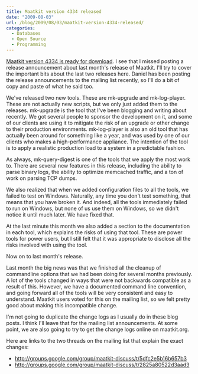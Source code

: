 ```yaml
---
title: Maatkit version 4334 released
date: "2009-08-03"
url: /blog/2009/08/03/maatkit-version-4334-released/
categories:
  - Databases
  - Open Source
  - Programming
---
```

[Maatkit version 4334 is ready for download](http://code.google.com/p/maatkit/downloads/list). I see that I missed posting a release announcement about last month's release of Maatkit. I'll try to cover the important bits about the last two releases here. Daniel has been posting the release announcements to the mailing list recently, so I'll do a bit of copy and paste of what he said too.

We've released two new tools. These are mk-upgrade and mk-log-player. These are not actually new scripts, but we only just added them to the releases. mk-upgrade is the tool that I've been blogging and writing about recently. We got several people to sponsor the development on it, and some of our clients are using it to mitigate the risk of an upgrade or other change to their production environments. mk-log-player is also an old tool that has actually been around for something like a year, and was used by one of our clients who makes a high-performance appliance. The intention of the tool is to apply a realistic production load to a system in a predictable fashion.

As always, mk-query-digest is one of the tools that we apply the most work to. There are several new features in this release, including the ability to parse binary logs, the ability to optimize memcached traffic, and a ton of work on parsing TCP dumps.

We also realized that when we added configuration files to all the tools, we failed to test on Windows. Naturally, any time you don't test something, that means that you have broken it. And indeed, all the tools immediately failed to run on Windows, but none of us use them on Windows, so we didn't notice it until much later. We have fixed that.

At the last minute this month we also added a section to the documentation in each tool, which explains the risks of using that tool. These are power tools for power users, but I still felt that it was appropriate to disclose all the risks involved with using the tool.

Now on to last month's release.

Last month the big news was that we finished all the cleanup of commandline options that we had been doing for several months previously. A lot of the tools changed in ways that were not backwards compatible as a result of this. However, we have a documented command line convention, and going forward all of the tools will be very consistent and easy to understand. Maatkit users voted for this on the mailing list, so we felt pretty good about making this incompatible change.

I'm not going to duplicate the change logs as I usually do in these blog posts. I think I'll leave that for the mailing list announcements. At some point, we are also going to try to get the change logs online on maatkit.org.

Here are links to the two threads on the mailing list that explain the exact changes:

*   <http://groups.google.com/group/maatkit-discuss/t/5dfc2e5b16b657b3>
*   <http://groups.google.com/group/maatkit-discuss/t/2825a80522d3aad3>


